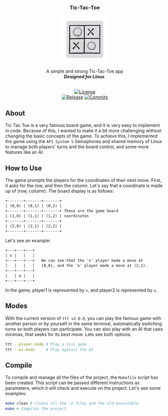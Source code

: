 <!-- 
  Badges div/container. In this div you will find the title of this repo, the logo,
  a simple description and the badges of the repo.

  With the badges we can show in more detail the activity in the repo, the license
  and other details. The badges are imported as images, wich links are located at
  the bottom of this documnent. See img.shields.io for more info.
 -->
<div align="center">
  <h3>Tic-Tac-Toe</h3> 
  <img src="readme/ttt-logo.png" width="150">
  
  A simple and strong Tic-Tac-Toe app<br>
  ***Designed for Linux***.
  <br>
  <br>
  
  [![License][license-badge]][license-link] <!-- License of this repo -->
  <br>
  [![Release][release-badge]][release-link] <!-- latest release -->
  [![Commits][commits-badge]][commits-link] <!-- Commits since last release -->
</div>

<!--
  About section: In this section we describe how ttt is done and some of 
  its history.
-->
## About
Tic Tac Toe is a very famous board game, and it is very easy to implement in code. Because of this, I wanted to make it a bit more challenging without changing the basic concepts of the game. To achieve this, I implemented the game using the `API System 5` Semaphores and shared memory of Linux to manage both players' turns and the board control, and some more features like an AI.

<!--
  How to use section: How ttt works? How to work with ttt?
-->
## How to Use
The game prompts the players for the coordinates of their next move. First, it asks for the row, and then the column. Let's say that a coordinate is made up of (row, column). The board display is as follows:
```
+-------+-------+-------+
| (0,0) | (0,1) | (0,2) |
+-------+-------+-------+ These are the game board
| (1,0) | (1,1) | (1,2) | coordinates
+-------+-------+-------+
| (2,0) | (2,1) | (2,2) |
+-------+-------+-------+

```
Let's see an example:
```
+---+---+---+
| x |   |   |
+---+---+---+   We can see that the 'x' player made a move at
|   |   |   |   (0,0), and the 'o' player made a move at (2,1).
+---+---+---+
|   | o |   |
+---+---+---+
```
In the game, player1 is represented by `x`, and player2 is represented by `o`.

<!--
Modes section: Here we explain the different modes that the application
has (1vs1, person vs AI...)
-->
## Modes
With the current version of `ttt v2.0.0`, you can play the famous game with another person or by yourself in the same terminal, automatically switching turns so both players can participate. You can also play with an AI that uses minimax, that seeks for its best move. Lets see both options:
```bash
ttt --player-mode # Play a 1vs1 game
ttt --ai-mode     # Play against the AI
```

<!--
  Compile section: How can the user compile the project if the source code is
  changed, or other arquitecture is necessary.
-->
## Compile
To compile and manage all the files of the project, the `Makefile` script has been created. This script can be passed different instructions as parameters, which it will check and execute on the project. Let's see some examples:
```bash
make clean # Cleans all the .o files and the old executable
make # Compiles the project
```

<!--
Like we said at the top of the document, near the title and badges, here we define
some of the links that we use in this file.
-->
[license-link]:       https://github.com/dpv927/tic-tac-toe/blob/main/LICENSE
[release-link]:       https://github.com/dpv927/tic-tac-toe/releases/tag/1.0.0
[commits-link]:       https://github.com/dpv927/tic-tac-toe

[commits-badge]:      https://img.shields.io/github/commits-since/dpv927/tic-tac-toe/latest?style=for-the-badge&color=f5f5f5
[license-badge]:      https://img.shields.io/github/license/dpv927/tic-tac-toe?style=for-the-badge&label=license&color=fbe09f
[release-badge]:      https://img.shields.io/github/v/release/dpv927/tic-tac-toe?style=for-the-badge&label=official%20release&color=f5f5f5

<!--
  Next Updates:
    - Add the new modes of the application.
    - Add new help at the "How to use" section.
    - Add new commands at the compile section.
-->
